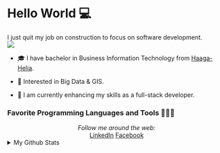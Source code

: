 # Hello World 💻
I just quit my job on construction to focus on software development.   
![](https://raw.githubusercontent.com/elarsaks/elarsaks/master/imgages/1*wwSHyk3f6huruTglVgl-Yw.gif)

* 🎓   I have bachelor in Business Information Technology from [Haaga-Helia](https://www.haaga-helia.fi/en).

* 🤔   Interested in Big Data & GIS.

* 🌱   I am currently enhancing my skills as a full-stack developer.


### Favorite Programming Languages and Tools 🔭🚀🔥

<div align="center">
<i>Follow me around the web:</i><br>
  <a target="_blank" href="https://www.linkedin.com/in/elarsaks/">LinkedIn</a> <a target="_blank" href="https://www.facebook.com/elarsaks/">Facebook</a>
</div>


<details>
  <summary>My Github Stats</summary>
  <br>
<p align="center">
<img align="center" src="https://github-readme-stats.vercel.app/api?username=elarsaks&&show_icons=true&title_color=c095e3&icon_color=95dfe3&text_color=ffffff&bg_color=231f20" alt="Sabbir's Github Stats" alt="Sabbir's Github Status" />
</p>


</details>
